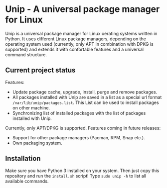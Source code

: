 # Unip - A universal package manager for Linux

Unip is a universal package manager for Linux oerating systems written in Python. It uses different Linux package managers, depending on the operating system used (currently, only APT in combination with DPKG is supported) and extends it with confortable features and a universal command structure.

## Current project status

Features:

- Update package cache, upgrade, install, purge and remove packages.
- All packages installed with Unip are saved in a list as a special url format ``/var/lib/unip/packages.list``. This List can be used to install packages on other machine.
- Synchronizing list of installed packages with the list of packages installed with Unip.

Currently, only APT/DPKG is supported. Features coming in future releases:

- Support for other package managers (Pacman, RPM, Snap etc.).
- Own packaging system.

## Installation

Make sure you have Python 3 installed on your system. Then just copy this repository and run the ``install.sh`` script! Type ``sudo unip -h`` to list all available commands.
